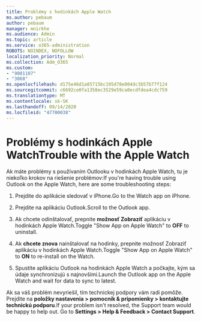 ```yaml
---
title: Problémy s hodinkách Apple Watch
ms.author: pebaum
author: pebaum
manager: mnirkhe
ms.audience: Admin
ms.topic: article
ms.service: o365-administration
ROBOTS: NOINDEX, NOFOLLOW
localization_priority: Normal
ms.collection: Adm_O365
ms.custom:
- "9001107"
- "3068"
ms.openlocfilehash: d175e46d1a85715bc195d78e004dc3b57b77f124
ms.sourcegitcommit: c6692ce0fa1358ec3529e59ca0ecdfdea4cdc759
ms.translationtype: MT
ms.contentlocale: sk-SK
ms.lasthandoff: 09/14/2020
ms.locfileid: "47700038"
---
```

# <a name="trouble-with-the-apple-watch"></a><span data-ttu-id="21d6e-102">Problémy s hodinkách Apple Watch</span><span class="sxs-lookup"><span data-stu-id="21d6e-102">Trouble with the Apple Watch</span></span>

<span data-ttu-id="21d6e-103">Ak máte problémy s používaním Outlooku v hodinkách Apple Watch, tu je niekoľko krokov na riešenie problémov:</span><span class="sxs-lookup"><span data-stu-id="21d6e-103">If you're having trouble using Outlook on the Apple Watch, here are some troubleshooting steps:</span></span> 

1. <span data-ttu-id="21d6e-104">Prejdite do aplikácie sledovať v iPhone.</span><span class="sxs-lookup"><span data-stu-id="21d6e-104">Go to the Watch app on iPhone.</span></span>

2. <span data-ttu-id="21d6e-105">Prejdite na aplikáciu Outlook.</span><span class="sxs-lookup"><span data-stu-id="21d6e-105">Scroll to the Outlook app.</span></span>

3. <span data-ttu-id="21d6e-106">Ak chcete odinštalovať, prepnite **možnosť Zobraziť** aplikáciu v hodinkách Apple Watch.</span><span class="sxs-lookup"><span data-stu-id="21d6e-106">Toggle "Show App on Apple Watch" to **OFF** to uninstall.</span></span>

4. <span data-ttu-id="21d6e-107">Ak **chcete znova** nainštalovať na hodinky, prepnite možnosť Zobraziť aplikáciu v hodinkách Apple Watch.</span><span class="sxs-lookup"><span data-stu-id="21d6e-107">Toggle "Show App on Apple Watch" to **ON** to re-install on the Watch.</span></span>

5. <span data-ttu-id="21d6e-108">Spustite aplikáciu Outlook na hodinkách Apple Watch a počkajte, kým sa údaje synchronizujú s najnovšími.</span><span class="sxs-lookup"><span data-stu-id="21d6e-108">Launch the Outlook app on the Apple Watch and wait for data to sync to latest.</span></span> 

<span data-ttu-id="21d6e-109">Ak sa váš problém nevyriešil, tím technickej podpory vám radi pomôže. Prejdite na **položky nastavenia > pomocník & pripomienky > kontaktujte technickú podporu**.</span><span class="sxs-lookup"><span data-stu-id="21d6e-109">If your problem isn't resolved, the Support team would be happy to help out. Go to **Settings > Help & Feedback > Contact Support**.</span></span> 